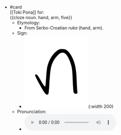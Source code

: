 - #card  
  [[Toki Pona]] for:  
  {{cloze noun. hand, arm, five}}
	- Etymology:
		- From Serbo-Croatian *ruka* (hand, arm).
	- Sign:
		- ![Luka_-_sitelen_pona_in_Sonja_Lang's_handwriting.svg](../assets/Luka_-_sitelen_pona_in_Sonja_Lang's_handwriting_1657537622855_0.svg){:width 200}
	- Pronunciation:
		- ![](../assets/Toki_Pona_-_jan_Lakuse_-_luka_1657458923460_0.ogg)